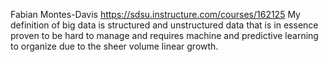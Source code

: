 Fabian Montes-Davis
https://sdsu.instructure.com/courses/162125
My definition of big data is structured and unstructured data that is in essence proven to be hard to manage and requires machine and predictive learning to organize due to the sheer volume linear growth.
